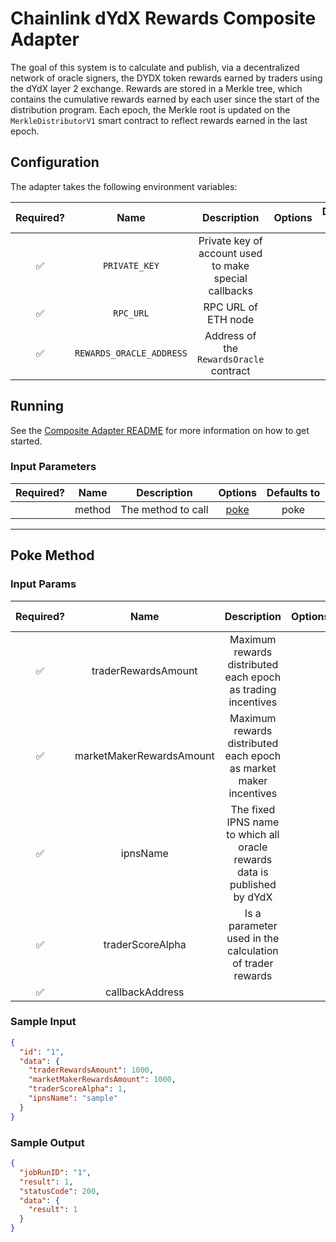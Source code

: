 # Chainlink dYdX Rewards Composite Adapter

The goal of this system is to calculate and publish, via a decentralized network of oracle signers, the DYDX token
rewards earned by traders using the dYdX layer 2 exchange. Rewards are stored in a Merkle tree, which contains the
cumulative rewards earned by each user since the start of the distribution program. Each epoch, the Merkle root is
updated on the `MerkleDistributorV1` smart contract to reflect rewards earned in the last epoch.

## Configuration

The adapter takes the following environment variables:

| Required? |           Name           |                      Description                      | Options | Defaults to |
| :-------: | :----------------------: | :---------------------------------------------------: | :-----: | :---------: |
|    ✅     |      `PRIVATE_KEY`       | Private key of account used to make special callbacks |         |             |
|    ✅     |        `RPC_URL`         |                  RPC URL of ETH node                  |         |             |
|    ✅     | `REWARDS_ORACLE_ADDRESS` |        Address of the `RewardsOracle` contract        |         |             |

## Running

See the [Composite Adapter README](../README.md) for more information on how to get started.

### Input Parameters

| Required? |  Name  |    Description     |       Options        | Defaults to |
| :-------: | :----: | :----------------: | :------------------: | :---------: |
|           | method | The method to call | [poke](#Poke-Method) |    poke     |

---

## Poke Method

### Input Params

| Required? |           Name           |                                Description                                | Options | Defaults to |
| :-------: | :----------------------: | :-----------------------------------------------------------------------: | :-----: | :---------: |
|    ✅     |   traderRewardsAmount    |       Maximum rewards distributed each epoch as trading incentives        |         |             |
|    ✅     | marketMakerRewardsAmount |     Maximum rewards distributed each epoch as market maker incentives     |         |             |
|    ✅     |         ipnsName         | The fixed IPNS name to which all oracle rewards data is published by dYdX |         |             |
|    ✅     |     traderScoreAlpha     |         Is a parameter used in the calculation of trader rewards          |         |             |
|    ✅     |     callbackAddress      |                                                                           |         |             |

### Sample Input

```json
{
  "id": "1",
  "data": {
    "traderRewardsAmount": 1000,
    "marketMakerRewardsAmount": 1000,
    "traderScoreAlpha": 1,
    "ipnsName": "sample"
  }
}
```

### Sample Output

```json
{
  "jobRunID": "1",
  "result": 1,
  "statusCode": 200,
  "data": {
    "result": 1
  }
}
```
